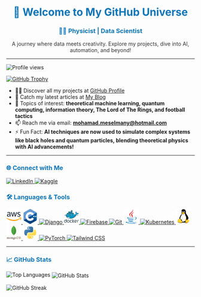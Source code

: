 <h1 align="center" style="color: #0e75b6;">🌌 Welcome to My GitHub Universe</h1>
<h3 align="center" style="color: #0e75b6;">👨‍🔬 Physicist | Data Scientist</h3>
<p align="center" style="color: #333;">A journey where data meets creativity. Explore my projects, dive into AI, automation, and beyond!</p>

---

<p align="left">
    <img src="https://komarev.com/ghpvc/?username=mohamed-moslemani&label=Profile%20Views&color=0e75b6&style=flat" alt="Profile views" />
</p>

<p align="left">
    <a href="https://github.com/ryo-ma/github-profile-trophy">
        <img src="https://github-profile-trophy.vercel.app/?username=mohamed-moslemani&theme=blue" alt="GitHub Trophy" />
    </a>
</p>

- 👨‍💻 Discover all my projects at [GitHub Profile](https://github.com/Mohamed-Moslemani)
- 📝 Catch my latest articles at [My Blog](https://meselmanysblog.wordpress.com/)
- 💬 Topics of interest: **theoretical machine learning, quantum computing, information theory, The Lord of The Rings, and football tactics**
- 📫 Reach me via email: **mohamad.meselmany@hotmail.com**
- ⚡ Fun Fact: **AI techniques are now used to simulate complex systems like black holes and quantum particles, blending theoretical physics with AI advancements!**

---

<h3 align="left" style="color: #0e75b6;">🌐 Connect with Me</h3>
<p align="left">
    <a href="https://linkedin.com/in/mohamed-moslemani" target="_blank">
        <img src="https://raw.githubusercontent.com/rahuldkjain/github-profile-readme-generator/master/src/images/icons/Social/linked-in-alt.svg" alt="LinkedIn" width="40" height="40" />
    </a>
    <a href="https://kaggle.com/msl3122" target="_blank">
        <img src="https://raw.githubusercontent.com/rahuldkjain/github-profile-readme-generator/master/src/images/icons/Social/kaggle.svg" alt="Kaggle" width="40" height="40" />
    </a>
</p>

<h3 align="left" style="color: #0e75b6;">🛠️ Languages & Tools</h3>
<p align="left">
    <a href="https://aws.amazon.com" target="_blank">
        <img src="https://raw.githubusercontent.com/devicons/devicon/master/icons/amazonwebservices/amazonwebservices-original-wordmark.svg" alt="AWS" width="40" height="40"/>
    </a>
    <a href="https://www.w3schools.com/cpp/" target="_blank">
        <img src="https://raw.githubusercontent.com/devicons/devicon/master/icons/cplusplus/cplusplus-original.svg" alt="C++" width="40" height="40"/>
    </a>
    <a href="https://www.djangoproject.com/" target="_blank">
        <img src="https://cdn.worldvectorlogo.com/logos/django.svg" alt="Django" width="40" height="40"/>
    </a>
    <a href="https://www.docker.com/" target="_blank">
        <img src="https://raw.githubusercontent.com/devicons/devicon/master/icons/docker/docker-original-wordmark.svg" alt="Docker" width="40" height="40"/>
    </a>
    <a href="https://firebase.google.com/" target="_blank">
        <img src="https://www.vectorlogo.zone/logos/firebase/firebase-icon.svg" alt="Firebase" width="40" height="40"/>
    </a>
    <a href="https://git-scm.com/" target="_blank">
        <img src="https://www.vectorlogo.zone/logos/git-scm/git-scm-icon.svg" alt="Git" width="40" height="40"/>
    </a>
    <a href="https://www.java.com" target="_blank">
        <img src="https://raw.githubusercontent.com/devicons/devicon/master/icons/java/java-original.svg" alt="Java" width="40" height="40"/>
    </a>
    <a href="https://kubernetes.io" target="_blank">
        <img src="https://www.vectorlogo.zone/logos/kubernetes/kubernetes-icon.svg" alt="Kubernetes" width="40" height="40"/>
    </a>
    <a href="https://www.linux.org/" target="_blank">
        <img src="https://raw.githubusercontent.com/devicons/devicon/master/icons/linux/linux-original.svg" alt="Linux" width="40" height="40"/>
    </a>
    <a href="https://www.mongodb.com/" target="_blank">
        <img src="https://raw.githubusercontent.com/devicons/devicon/master/icons/mongodb/mongodb-original-wordmark.svg" alt="MongoDB" width="40" height="40"/>
    </a>
    <a href="https://www.python.org" target="_blank">
        <img src="https://raw.githubusercontent.com/devicons/devicon/master/icons/python/python-original.svg" alt="Python" width="40" height="40"/>
    </a>
    <a href="https://pytorch.org/" target="_blank">
        <img src="https://www.vectorlogo.zone/logos/pytorch/pytorch-icon.svg" alt="PyTorch" width="40" height="40"/>
    </a>
    <a href="https://tailwindcss.com/" target="_blank">
        <img src="https://www.vectorlogo.zone/logos/tailwindcss/tailwindcss-icon.svg" alt="Tailwind CSS" width="40" height="40"/>
    </a>
</p>

---

<h3 align="left" style="color: #0e75b6;">📈 GitHub Stats</h3>
<p align="left">
    <img align="left" src="https://github-readme-stats.vercel.app/api/top-langs?username=mohamed-moslemani&show_icons=true&locale=en&layout=compact&theme=blue" alt="Top Languages" />
</p>

<p>&nbsp;<img align="center" src="https://github-readme-stats.vercel.app/api?username=mohamed-moslemani&show_icons=true&locale=en&theme=blue" alt="GitHub Stats" /></p>

<p><img align="center" src="https://github-readme-streak-stats.herokuapp.com/?user=mohamed-moslemani&theme=blue" alt="GitHub Streak" /></p>
